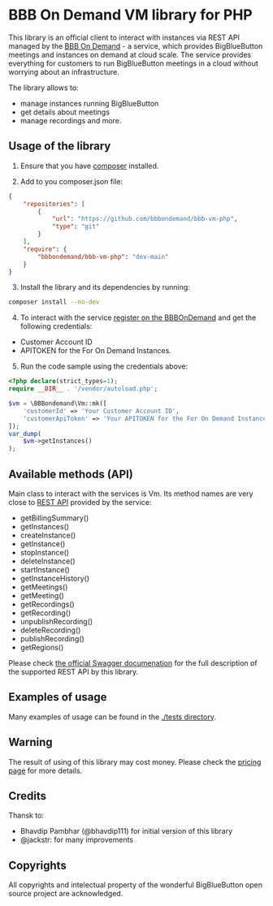 # BBB On Demand VM library for PHP

This library is an official client to interact with instances via REST API managed by the [BBB On Demand](https://bbbondemand.com) - a service, which provides BigBlueButton meetings and instances on demand at cloud scale. The service provides everything for customers to run BigBlueButton meetings in a cloud without worrying about an infrastructure.

The library allows to:
* manage instances running BigBlueButton
* get details about meetings
* manage recordings and more.

## Usage of the library

1. Ensure that you have [composer](https://getcomposer.org/doc/00-intro.md) installed.

2. Add to you composer.json file:
```json
{
    "repositories": [
        {
            "url": "https://github.com/bbbondemand/bbb-vm-php",
            "type": "git"
        }
    ],
    "require": {
        "bbbondemand/bbb-vm-php": "dev-main"
    }
}
```

3. Install the library and its dependencies by running:
```sh
composer install --no-dev
```

4. To interact with the service [register on the BBBOnDemand](https://bbbondemand.com/register) and get the following credentials:
* Customer Account ID
* APITOKEN for the For On Demand Instances.

5. Run the code sample using the credentials above:
```php
<?php declare(strict_types=1);
require __DIR__ . '/vendor/autoload.php';

$vm = \BBBondemand\Vm::mk([
    'customerId' => 'Your Customer Account ID',
    'customerApiToken' => 'Your APITOKEN for the For On Demand Instances',
]);
var_dump(
    $vm->getInstances()
);
```

## Available methods (API)

Main class to interact with the services is Vm. Its method names are very close to [REST API](https://bbbondemand.com/swagger) provided by the service:
* getBillingSummary()
* getInstances()
* createInstance()
* getInstance()
* stopInstance()
* deleteInstance()
* startInstance()
* getInstanceHistory()
* getMeetings()
* getMeeting()
* getRecordings()
* getRecording()
* unpublishRecording()
* deleteRecording()
* publishRecording()
* getRegions()

Please check [the official Swagger documenation](https://bbbondemand.com/swagger) for the full description of the supported REST API by this library.

## Examples of usage

Many examples of usage can be found in the [./tests directory](./test).

## Warning

The result of using of this library may cost money. Please check the [pricing page](https://bbbondemand.com/pricing) for more details.  

## Credits

Thansk to:
* Bhavdip Pambhar (@bhavdip111) for initial version of this library
* @jackstr: for many improvements

## Copyrights

All copyrights and intelectual property of the wonderful BigBlueButton open source project are acknowledged.